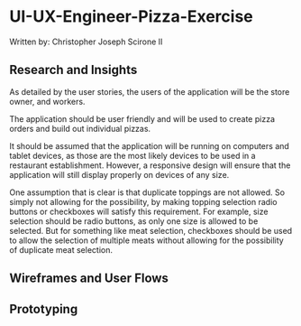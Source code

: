# UI-UX-Engineer-Pizza-Exercise

Written by: Christopher Joseph Scirone II

## Research and Insights

As detailed by the user stories, the users of the application will be the store owner, and workers. 

The application should be user friendly and will be used to create pizza orders and build out individual pizzas.

It should be assumed that the application will be running on computers and tablet devices, as those are the most likely devices to be used in a restaurant establishment. However, a responsive design will ensure that the application will still display properly on devices of any size.

One assumption that is clear is that duplicate toppings are not allowed. So simply not allowing for the possibility, by making topping selection radio buttons or checkboxes will satisfy this requirement. For example, size selection should be radio buttons, as only one size is allowed to be selected. But for something like meat selection, checkboxes should be used to allow the selection of multiple meats without allowing for the possibility of duplicate meat selection.


## Wireframes and User Flows

## Prototyping

## 
